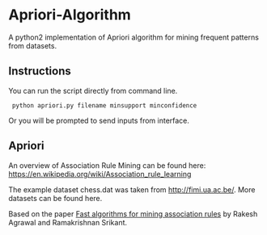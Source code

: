 # Apriori-Algorithm
A python2 implementation of Apriori algorithm for mining frequent patterns from datasets.

## Instructions
You can run the script directly from command line.

     python apriori.py filename minsupport minconfidence
     
Or you will be prompted to send inputs from interface.

## Apriori
An overview of Association Rule Mining can be found here: https://en.wikipedia.org/wiki/Association_rule_learning

The example dataset chess.dat was taken from http://fimi.ua.ac.be/. More datasets can be found here.

Based on the paper [Fast algorithms for mining association rules](http://www.cse.msu.edu/~cse960/Papers/MiningAssoc-AgrawalAS-VLDB94.pdf) by Rakesh Agrawal and Ramakrishnan Srikant.
